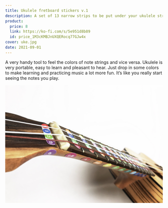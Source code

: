```yaml
---
title: Ukulele fretboard stickers v.1
description: A set of 13 narrow strips to be put under your ukulele strings plus a set of 12 circular notes for the side of it’s neck
product:
  price: 8
  link: https://ko-fi.com/s/5e951d8b89
  id: price_1M3cKMBJnUXQERocq77GJw4x
cover: uke.jpg
date: 2021-09-01
---
```


A very handy tool to feel the colors of note strings and vice versa. Ukulele is very portable, easy to learn and pleasant to hear. Just drop in some colors to make learning and practicing music a lot more fun. It’s like you really start seeing the notes you play.

<img src="./side.jpg">
